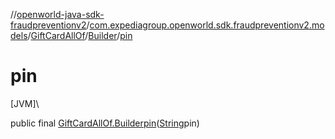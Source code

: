 //[openworld-java-sdk-fraudpreventionv2](../../../../index.md)/[com.expediagroup.openworld.sdk.fraudpreventionv2.models](../../index.md)/[GiftCardAllOf](../index.md)/[Builder](index.md)/[pin](pin.md)

# pin

[JVM]\

public final [GiftCardAllOf.Builder](index.md)[pin](pin.md)([String](https://docs.oracle.com/javase/8/docs/api/java/lang/String.html)pin)
